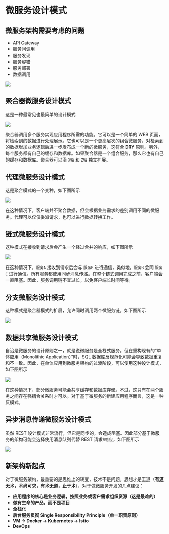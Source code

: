 # 微服务设计模式

## 微服务架构需要考虑的问题

- API Gateway
- 服务间调用
- 服务发现
- 服务容错
- 服务部署
- 数据调用

![](/assets/983980-20170501200932257-1866725509.png)

## 聚合器微服务设计模式

这是一种最常见也最简单的设计模式

![](/assets/983980-20170501201000148-1677353522.png)

聚合器调用多个服务实现应用程序所需的功能。它可以是一个简单的 WEB 页面，将检索到的数据进行处理展示。它也可以是一个更高层次的组合微服务，对检索到的数据增加业务逻辑后进一步发布成一个新的微服务，这符合 **DRY** 原则。另外，每个服务都有自己的缓存和数据库。如果聚合器是一个组合服务，那么它也有自己的缓存和数据库。聚合器可以沿 `X轴` 和 `Z轴` 独立扩展。

## 代理微服务设计模式

这是聚合模式的一个变种，如下图所示

![](/assets/983980-20170501201046898-281749162.png)

在这种情况下，客户端并不聚合数据，但会根据业务需求的差别调用不同的微服务。代理可以仅仅委派请求，也可以进行数据转换工作。

## 链式微服务设计模式

这种模式在接收到请求后会产生一个经过合并的响应，如下图所示

![](/assets/983980-20170501201150117-1722000003.png)

在这种情况下，`服务A` 接收到请求后会与 `服务B` 进行通信，类似地，`服务B` 会同 `服务C` 进行通信。所有服务都使用同步消息传递。在整个链式调用完成之前，客户端会一直阻塞。因此，服务调用链不宜过长，以免客户端长时间等待。

## 分支微服务设计模式

这种模式是聚合器模式的扩展，允许同时调用两个微服务链，如下图所示

![](/assets/983980-20170501201226507-2146929767.png)

## 数据共享微服务设计模式

自治是微服务的设计原则之一，就是说微服务是全栈式服务。但在重构现有的“单体应用（Monolithic Application）”时，SQL 数据库反规范化可能会导致数据重复和不一致。因此，在单体应用到微服务架构的过渡阶段，可以使用这种设计模式，如下图所示

![](/assets/983980-20170501201353945-1013665174.png)

在这种情况下，部分微服务可能会共享缓存和数据库存储。不过，这只有在两个服务之间存在强耦合关系时才可以。对于基于微服务的新建应用程序而言，这是一种反模式。

## 异步消息传递微服务设计模式

虽然 REST 设计模式非常流行，但它是同步的，会造成阻塞。因此部分基于微服务的架构可能会选择使用消息队列代替 REST 请求/响应，如下图所示

![](/assets/983980-20170501201415054-327655979.png)

## 新架构新起点

对于微服务架构，最重要的是思维上的转变，技术不是问题，思想才是王道（**有道无术，术尚可求，有术无道，止于术**），对于做微服务开发的几点建议：

- **应用程序的核心是业务逻辑，按照业务或客户需求组织资源（这是最难的）**
- **做有生命的产品，而不是项目**
- **全栈化**
- **后台服务贯彻 Single Responsibility Principle（单一职责原则）**
- **VM -> Docker -> Kubernetes -> Istio**
- **DevOps**